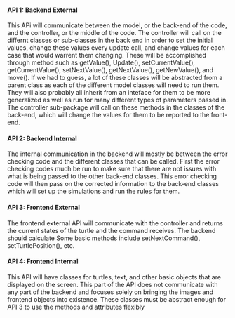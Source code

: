 #### API 1: Backend External
This APi will communicate between the model, or the back-end of the code, and the controller, or the middle of the code. The controller will call on the differnt classes or sub-classes in the back end in order to set the initial values, change these values every update call, and change values for each case that would warrent them changing. These will be accomplished through method such as getValue(), Update(), setCurrentValue(), getCurrentValue(), setNextValue(), getNextValue(), getNewValue(), and move(). If we had to guess, a lot of these classes will be abstracted from a parent class as each of the different model classes will need to run them. They will also probably all inherit from an inteface for them to be more generalized as well as run for many different types of parameters passed in. The controller sub-package will call on these methods in the classes of the back-end, which will change the values for them to be reported to the front-end.

#### API 2: Backend Internal
The internal communication in the backend will mostly be between the error checking code and the different classes that can be called. First the error checking codes much be run to make sure that there are not issues with what is being passed to the other back-end classes. This error checking code will then pass on the corrected information to the back-end classes which will set up the simulations and run the rules for them.


#### API 3: Frontend External
The frontend external API will communicate with the controller and returns the current states of the turtle and the command receives. The backend should calculate Some basic methods include setNextCommand(), setTurtlePosition(), etc. 


#### API 4: Frontend Internal
This API will have classes for turtles, text, and other basic objects that are displayed on the screen. This part of the API does not communicate with any part of the backend and focuses solely on bringing the images and frontend objects into existence. These classes must be abstract enough for API 3 to use the methods and attributes flexibly